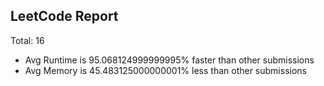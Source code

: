 ## LeetCode Report
Total:  16
* Avg Runtime is 95.068124999999995% faster than other submissions
* Avg Memory is 45.483125000000001% less than other submissions
